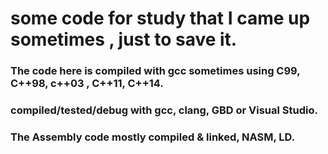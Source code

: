 # some code for study that I came up sometimes , just to save it.
### The code here is compiled with gcc sometimes using C99, C++98, c++03 , C++11, C++14.
### compiled/tested/debug with gcc, clang, GBD or Visual Studio.

### The Assembly code mostly compiled & linked, NASM, LD.
